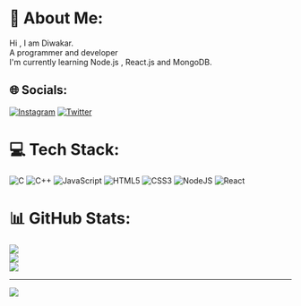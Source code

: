 # 💫 About Me:
Hi , I am Diwakar.<br>A programmer and developer <br>I'm currently learning Node.js , React.js and MongoDB.<br>


## 🌐 Socials:
[![Instagram](https://img.shields.io/badge/Instagram-%23E4405F.svg?logo=Instagram&logoColor=white)](https://instagram.com/diwakar_g04) [![Twitter](https://img.shields.io/badge/Twitter-%231DA1F2.svg?logo=Twitter&logoColor=white)](https://twitter.com/Diwakar040901) 

# 💻 Tech Stack:
![C](https://img.shields.io/badge/c-%2300599C.svg?style=for-the-badge&logo=c&logoColor=white) ![C++](https://img.shields.io/badge/c++-%2300599C.svg?style=for-the-badge&logo=c%2B%2B&logoColor=white) ![JavaScript](https://img.shields.io/badge/javascript-%23323330.svg?style=for-the-badge&logo=javascript&logoColor=%23F7DF1E) ![HTML5](https://img.shields.io/badge/html5-%23E34F26.svg?style=for-the-badge&logo=html5&logoColor=white) ![CSS3](https://img.shields.io/badge/css3-%231572B6.svg?style=for-the-badge&logo=css3&logoColor=white) ![NodeJS](https://img.shields.io/badge/node.js-6DA55F?style=for-the-badge&logo=node.js&logoColor=white) ![React](https://img.shields.io/badge/react-%2320232a.svg?style=for-the-badge&logo=react&logoColor=%2361DAFB)
# 📊 GitHub Stats:
![](https://github-readme-stats.vercel.app/api?username=diwakarg04&theme=dark&hide_border=false&include_all_commits=false&count_private=false)<br/>
![](https://github-readme-streak-stats.herokuapp.com/?user=diwakarg04&theme=dark&hide_border=false)<br/>
![](https://github-readme-stats.vercel.app/api/top-langs/?username=diwakarg04&theme=dark&hide_border=false&include_all_commits=false&count_private=false&layout=compact)

---
[![](https://visitcount.itsvg.in/api?id=diwakarg04&icon=0&color=0)](https://visitcount.itsvg.in)

<!-- Proudly created with GPRM ( https://gprm.itsvg.in ) -->
